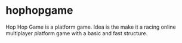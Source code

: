# hophopgame
Hop Hop Game is a platform game. Idea is the make it a racing online multiplayer platform game with a basic and fast structure.
